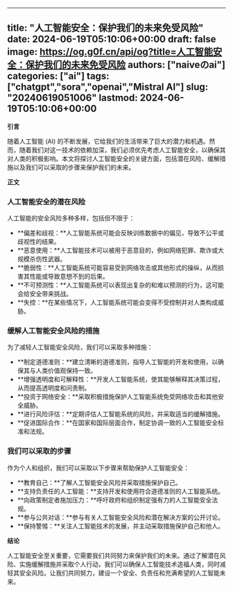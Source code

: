 
---
title: "人工智能安全：保护我们的未来免受风险"
date: 2024-06-19T05:10:06+00:00
draft: false
image: https://og.g0f.cn/api/og?title=人工智能安全：保护我们的未来免受风险
authors: ["naiveのai"]
categories: ["ai"]
tags: ["chatgpt","sora","openai","Mistral AI"]
slug: "20240619051006"
lastmod: 2024-06-19T05:10:06+00:00
---
**引言**

随着人工智能 (AI) 的不断发展，它给我们的生活带来了巨大的潜力和机遇。然而，随着我们对这一技术的依赖加深，我们必须优先考虑人工智能安全，以确保其对人类的积极影响。本文将探讨人工智能安全的关键方面，包括潜在风险、缓解措施以及我们可以采取的步骤来保护我们的未来。

**正文**

### 人工智能安全的潜在风险

人工智能的安全风险多种多样，包括但不限于：

- **偏差和歧视：**人工智能系统可能会反映训练数据中的偏见，导致不公平或歧视性的结果。
- **恶意使用：**人工智能技术可以被用于恶意目的，例如网络犯罪、欺诈或大规模杀伤性武器。
- **脆弱性：**人工智能系统可能容易受到网络攻击或其他形式的操纵，从而损害其性能或导致意想不到的后果。
- **不可预测性：**人工智能系统可以表现出复杂的和难以预测的行为，这可能会给安全带来挑战。
- **失控：**在某些情况下，人工智能系统可能会变得不受控制并对人类构成威胁。

### 缓解人工智能安全风险的措施

为了减轻人工智能安全风险，我们可以采取多种措施：

- **制定道德准则：**建立清晰的道德准则，指导人工智能的开发和使用，以确保其与人类价值观保持一致。
- **增强透明度和可解释性：**开发人工智能系统，使其能够解释其决策过程，从而提高透明度和问责制。
- **投资于网络安全：**采取积极措施保护人工智能系统免受网络攻击和其他安全威胁。
- **进行风险评估：**定期评估人工智能系统的风险，并采取适当的缓解措施。
- **促进国际合作：**在国家和国际层面合作，制定协调一致的人工智能安全标准和法规。

### 我们可以采取的步骤

作为个人和组织，我们可以采取以下步骤来帮助保护人工智能安全：

- **教育自己：**了解人工智能安全风险并采取措施保护自己。
- **支持负责任的人工智能：**支持开发和使用符合道德准则的人工智能系统。
- **向政策制定者施加压力：**呼吁政府和组织制定强有力的人工智能安全法规。
- **参与公共对话：**参与有关人工智能安全风险和潜在解决方案的公开讨论。
- **保持警惕：**关注人工智能技术的发展，并主动采取措施保护自己和他人。

**结论**

人工智能安全至关重要，它需要我们共同努力来保护我们的未来。通过了解潜在风险、实施缓解措施并采取个人行动，我们可以确保人工智能技术造福人类，同时减轻其安全风险。让我们共同努力，建设一个安全、负责任和充满希望的人工智能未来。